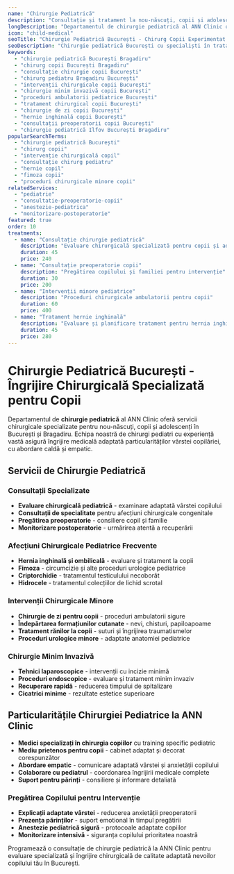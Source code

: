 ```yaml
---
name: "Chirurgie Pediatrică"
description: "Consultație și tratament la nou-născuți, copii și adolescenți într-un mediu adaptat nevoilor lor specifice"
longDescription: "Departamentul de chirurgie pediatrică al ANN Clinic oferă servicii chirurgicale specializate pentru copii și adolescenți în București. Echipa noastră de chirurgi pediatri experimentați asigură îngrijire medicală adaptată particularităților vârstei copilăriei, cu intervenții minimm invazive și mică chirurgie."
icon: "child-medical"
seoTitle: "Chirurgie Pediatrică București - Chirurg Copii Experimentat | ANN Clinic"
seoDescription: "Chirurgie pediatrică București cu specialiști în tratarea copiilor. Intervenții minore copii, consultații chirurgicale pediatrice. ANN Clinic Bragadiru."
keywords:
  - "chirurgie pediatrică București Bragadiru"
  - "chirurg copii București Bragadiru"
  - "consultație chirurgie copii București"
  - "chirurg pediatru Bragadiru București"
  - "intervenții chirurgicale copii București"
  - "chirurgie minim invazivă copii București"
  - "proceduri ambulatorii pediatrice București"
  - "tratament chirurgical copii București"
  - "chirurgie de zi copii București"
  - "hernie inghinală copii București"
  - "consultații preoperatorii copii București"
  - "chirurgie pediatrică Ilfov București Bragadiru"
popularSearchTerms:
  - "chirurgie pediatrică București"
  - "chirurg copii"
  - "intervenție chirurgicală copil"
  - "consultație chirurg pediatru"
  - "hernie copil"
  - "fimoza copii"
  - "proceduri chirurgicale minore copii"
relatedServices:
  - "pediatrie"
  - "consultatie-preoperatorie-copii"
  - "anestezie-pediatrica"
  - "monitorizare-postoperatorie"
featured: true
order: 10
treatments:
  - name: "Consultație chirurgie pediatrică"
    description: "Evaluare chirurgicală specializată pentru copii și adolescenți"
    duration: 45
    price: 240
  - name: "Consultație preoperatorie copii"
    description: "Pregătirea copilului și familiei pentru intervenție"
    duration: 30
    price: 200
  - name: "Intervenții minore pediatrice"
    description: "Proceduri chirurgicale ambulatorii pentru copii"
    duration: 60
    price: 400
  - name: "Tratament hernie inghinală"
    description: "Evaluare și planificare tratament pentru hernia inghinală"
    duration: 45
    price: 280
---
```


# Chirurgie Pediatrică București - Îngrijire Chirurgicală Specializată pentru Copii

Departamentul de **chirurgie pediatrică** al ANN Clinic oferă servicii chirurgicale specializate pentru nou-născuți, copii și adolescenți în București și Bragadiru. Echipa noastră de chirurgi pediatri cu experiență vastă asigură îngrijire medicală adaptată particularităților vârstei copilăriei, cu abordare caldă și empatic.

## Servicii de Chirurgie Pediatrică

### Consultații Specializate

- **Evaluare chirurgicală pediatrică** - examinare adaptată vârstei copilului
- **Consultații de specialitate** pentru afecțiuni chirurgicale congenitale
- **Pregătirea preoperatorie** - consiliere copil și familie
- **Monitorizare postoperatorie** - urmărirea atentă a recuperării

### Afecțiuni Chirurgicale Pediatrice Frecvente

- **Hernia inghinală și ombilicală** - evaluare și tratament la copii
- **Fimoza** - circumcizie și alte proceduri urologice pediatrice
- **Criptorchidie** - tratamentul testiculului necoborât
- **Hidrocele** - tratamentul colecțiilor de lichid scrotal

### Intervenții Chirurgicale Minore

- **Chirurgie de zi pentru copii** - proceduri ambulatorii sigure
- **Îndepărtarea formațiunilor cutanate** - nevi, chisturi, papiloapoame
- **Tratament rănilor la copii** - suturi și îngrijirea traumatismelor
- **Proceduri urologice minore** - adaptate anatomiei pediatrice

### Chirurgie Minim Invazivă

- **Tehnici laparoscopice** - intervenții cu incizie minimă
- **Proceduri endoscopice** - evaluare și tratament minim invaziv
- **Recuperare rapidă** - reducerea timpului de spitalizare
- **Cicatrici minime** - rezultate estetice superioare

## Particularitățile Chirurgiei Pediatrice la ANN Clinic

- **Medici specializați în chirurgia copiilor** cu training specific pediatric
- **Mediu prietenos pentru copii** - cabinet adaptat și decorat corespunzător
- **Abordare empatic** - comunicare adaptată vârstei și anxietății copilului
- **Colaborare cu pediatrul** - coordonarea îngrijirii medicale complete
- **Suport pentru părinți** - consiliere și informare detaliată

### Pregătirea Copilului pentru Intervenție

- **Explicații adaptate vârstei** - reducerea anxietății preoperatorii
- **Prezența părinților** - suport emotional în timpul pregătirii
- **Anestezie pediatrică sigură** - protocoale adaptate copiilor
- **Monitorizare intensivă** - siguranța copilului prioritatea noastră

Programează o consultație de chirurgie pediatrică la ANN Clinic pentru evaluare specializată și îngrijire chirurgicală de calitate adaptată nevoilor copilului tău în București.
